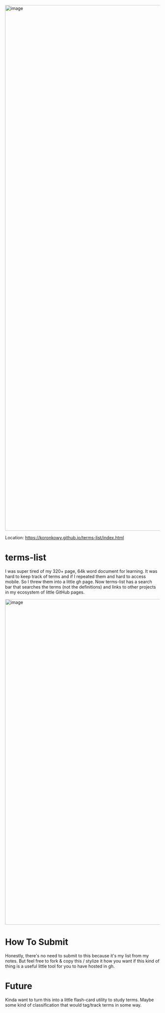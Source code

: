 <img width="1706" alt="image" src="https://github.com/user-attachments/assets/5404916b-e3cf-480a-9ac2-30aeafef08f1">


Location: https://koronkowy.github.io/terms-list/index.html

terms-list
========

I was super tired of my 320+ page, 64k word document for learning. It was hard to keep track of terms and if I repeated them and hard to access mobile. So I threw them into a little gh page.
Now terms-list has a search bar that searches the terms (not the definitions) and links to other projects in my ecosystem of little GitHub pages.

<img width="1057" alt="image" src="https://github.com/user-attachments/assets/35cabb53-f0b9-457b-8cfb-3bd0965cfced">


How To Submit
===============

Honestly, there's no need to submit to this because it's my list from my notes. But feel free to fork & copy this / stylize it how you want if this kind of thing is a useful little tool for you to have hosted in gh.

Future
===============

Kinda want to turn this into a little flash-card utility to study terms. Maybe some kind of classification that would tag/track terms in some way.
